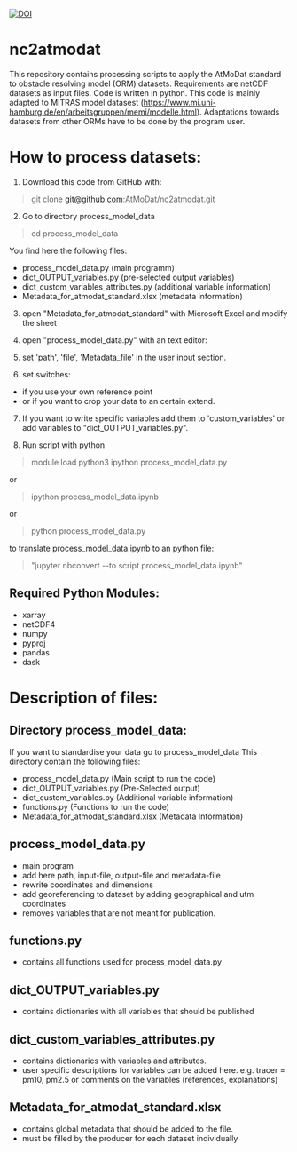 [![DOI](https://zenodo.org/badge/854634108.svg)](https://zenodo.org/doi/10.5281/zenodo.13756812)

# nc2atmodat                                                  
This repository contains processing scripts to apply the AtMoDat standard to obstacle resolving model (ORM) datasets.
Requirements are netCDF datasets as input files. 
Code is written in python. 
This code is mainly adapted to MITRAS model datasest (https://www.mi.uni-hamburg.de/en/arbeitsgruppen/memi/modelle.html).
Adaptations towards datasets from other ORMs have to be done by the program user.

How to process datasets:
====================================

1) Download this code from GitHub with:

> git clone git@github.com:AtMoDat/nc2atmodat.git

2) Go to directory process_model_data

> cd process_model_data

You find here the following files:
- process_model_data.py   (main programm)
- dict_OUTPUT_variables.py   (pre-selected output variables)
- dict_custom_variables_attributes.py (additional variable information)
- Metadata_for_atmodat_standard.xlsx (metadata information)

3) open "Metadata_for_atmodat_standard" with Microsoft Excel and modify the sheet 

4) open "process_model_data.py" with an text editor:

5) set 'path', 'file', 'Metadata_file' in the user input section.

6) set switches: 
- if you use your own reference point 
- or if you want to crop your data to an certain extend. 

7) If you want to write specific variables add them to 'custom_variables' or add variables to "dict_OUTPUT_variables.py".

8) Run script with python

> module load python3
> ipython process_model_data.py

or

> ipython process_model_data.ipynb

or

> python process_model_data.py


to translate process_model_data.ipynb to an python file:
>  "jupyter nbconvert --to script process_model_data.ipynb"


Required Python Modules:
------------------------

- xarray
- netCDF4 
- numpy 
- pyproj 
- pandas
- dask


Description of files:
===============================

Directory process_model_data:
-----------------------------
If you want to standardise your data go to process_model_data
This directory contain the following files:

- process_model_data.py      (Main script to run the code)
- dict_OUTPUT_variables.py   (Pre-Selected output)
- dict_custom_variables.py   (Additional variable information)
- functions.py               (Functions to run the code)
- Metadata_for_atmodat_standard.xlsx  (Metadata Information)


process_model_data.py
---------------------
- main program
- add here path, input-file, output-file and metadata-file
- rewrite coordinates and dimensions
- add georeferencing to dataset by adding geographical and utm coordinates
- removes variables that are not meant for publication.


functions.py
------------
- contains all functions used for process_model_data.py

dict_OUTPUT_variables.py 
---------------------------
- contains dictionaries with all variables that should be published

dict_custom_variables_attributes.py 
---------------------------
- contains dictionaries with variables and attributes.
- user specific descriptions for variables can be added here.
  e.g. tracer = pm10, pm2.5 or comments on the variables (references, explanations)


Metadata_for_atmodat_standard.xlsx
----------------------------------
- contains global metadata that should be added to the file.
- must be filled by the producer for each dataset individually
 


